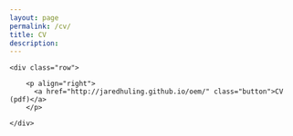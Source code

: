 ```yaml
---
layout: page
permalink: /cv/
title: CV
description: 
---
```



  <div class="docs-section">

    <div class="row">

        <p align="right">
          <a href="http://jaredhuling.github.io/oem/" class="button">CV (pdf)</a>
        </p>

    </div>

  </div>
